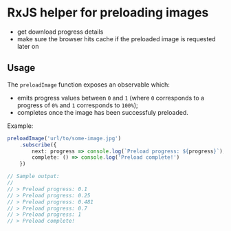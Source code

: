 # RxJS helper for preloading images

* get download progress details
* make sure the browser hits cache if the preloaded image is requested later on

## Usage

The `preloadImage` function exposes an observable which:
* emits progress values between `0` and `1` (where `0` corresponds to a progress of `0%` and `1` corresponds to `100%`);
* completes once the image has been successfuly preloaded.

Example:
```typescript
preloadImage('url/to/some-image.jpg')
    .subscribe({
        next: progress => console.log(`Preload progress: ${progress}`),
        complete: () => console.log('Preload complete!')
    })

// Sample output:
//
// > Preload progress: 0.1
// > Preload progress: 0.25
// > Preload progress: 0.481
// > Preload progress: 0.7
// > Preload progress: 1
// > Preload complete!
```